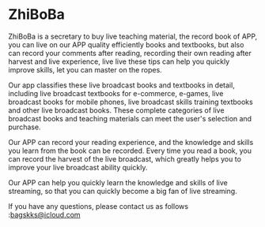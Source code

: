 # ZhiBoBa

ZhiBoBa is a secretary to buy live teaching material, the record book of APP, you can live on our APP quality efficiently books and textbooks, but also can record your comments after reading, recording their own reading after harvest and live experience, live live these tips can help you quickly improve skills, let you can master on the ropes.

Our app classifies these live broadcast books and textbooks in detail, including live broadcast textbooks for e-commerce, e-games, live broadcast books for mobile phones, live broadcast skills training textbooks and other live broadcast books. These complete categories of live broadcast books and teaching materials can meet the user's selection and purchase.

Our APP can record your reading experience, and the knowledge and skills you learn from the book can be recorded. Every time you read a book, you can record the harvest of the live broadcast, which greatly helps you to improve your live broadcast ability quickly.

Our APP can help you quickly learn the knowledge and skills of live streaming, so that you can quickly become a big fan of live streaming.

If you have any questions, please contact us as follows :bagskks@icloud.com
